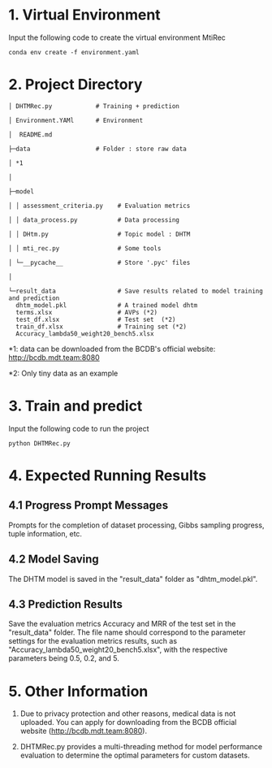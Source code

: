 # 1. Virtual Environment
Input the following code to create the virtual environment MtiRec

    conda env create -f environment.yaml

# 2. Project Directory


```
│ DHTMRec.py            # Training + prediction

│ Environment.YAMl      # Environment

│  README.md            

├─data                  # Folder : store raw data

│ *1

│

├─model

│ │ assessment_criteria.py    # Evaluation metrics

│ │ data_process.py           # Data processing

│ │ DHtm.py                   # Topic model : DHTM

│ │ mti_rec.py                # Some tools 

│ └─__pycache__               # Store '.pyc' files

│

└─result_data                 # Save results related to model training and prediction
  dhtm_model.pkl              # A trained model dhtm
  terms.xlsx                  # AVPs (*2)
  test_df.xlsx                # Test set  (*2)
  train_df.xlsx               # Training set (*2)
  Accuracy_lambda50_weight20_bench5.xlsx 
```


*1: data can be downloaded from the BCDB's official website: http://bcdb.mdt.team:8080

*2: Only tiny data as an example


# 3. Train and predict
Input the following code to run the project

    python DHTMRec.py

# 4. Expected Running Results
## 4.1 Progress Prompt Messages
Prompts for the completion of dataset processing, Gibbs sampling progress, tuple information, etc.
## 4.2 Model Saving
The DHTM model is saved in the "result_data" folder as "dhtm_model.pkl".
## 4.3 Prediction Results
Save the evaluation metrics Accuracy and MRR of the test set in the "result_data" folder. The file name should correspond to the parameter settings for the evaluation metrics results, such as "Accuracy_lambda50_weight20_bench5.xlsx", with the respective parameters being 0.5, 0.2, and 5.

# 5. Other Information
1. Due to privacy protection and other reasons, medical data is not uploaded. You can apply for downloading from the BCDB official website (http://bcdb.mdt.team:8080).

2. DHTMRec.py provides a multi-threading method for model performance evaluation to determine the optimal parameters for custom datasets.